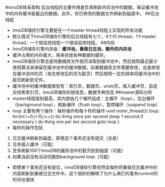 #innoDB体系架构
后台线程的主要作用是负责刷新内存池中的数据，保证缓冲池中的内存缓冲是最近的数据。此外，将已修改的数据文件刷新到磁盘中。
##后台线程
* InnoDB储存引擎主要是在一个master thread线程上实现的所有功能
* 默认情况下InnoDB储存引擎的后台线程有七个，4个IO thread，1个master thread，一个锁监控线程一个错误监控线程。
##内存
* InnoDB储存引擎内存由：<b>缓冲池，重做日志池，额外的内存池</b>
* 缓冲占用的内存最大，用来存放各种数据的缓存。
* InnoDB储存引擎总是将数据库文件按页读取到缓冲池中，然后按照最近最少使用算法来保留在缓冲池中的缓冲数据。如果数据库文件需要修改，总是修改在缓冲池中的页（发生修改后的页为脏页）然后按照一定的频率将缓冲池中的脏页刷新到文件。
* 缓冲池中的缓冲数据类型有：索引页，数据页，undo页，插入缓冲页，自适应哈希索引页，InnoDB储存的锁信息，数据字典信息
##master源码分析
* master线程级别最高，其内部由几个循环组成：主循环（loop），后台循环（background loop），刷新循环（flush loop），暂停循环（suspend loop）
* loop 主要有两个操作：每秒操作和每十秒的操作
void mster_thread(){
    loop:
    for(int i=0;i<10;i++){
    do thing once per secend
    sleep 1 second if necessary
    }
    do thing one per ten second
    goto loop
}
* 每秒的操作包括
1. 日志缓冲刷新到磁盘，即使这个事务还没有提交（总是）
2. 合并插入缓冲（可能）
3. 至多刷新100个InnoDB的缓存池中的脏页到到磁盘（可能）
4. 如果当前没有活动切换到background loop（可能）
* 即使某个事务还没有提交，innoDB储存引擎任然会每秒将重做日志缓冲中的内容刷新到重做日志文件中。这个很好的解释了为什么再打的事务commit的时间也很快